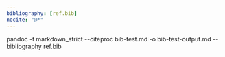 ```yaml
---
bibliography: [ref.bib]
nocite: "@*"
---
```


pandoc -t markdown_strict --citeproc bib-test.md -o bib-test-output.md --bibliography ref.bib

